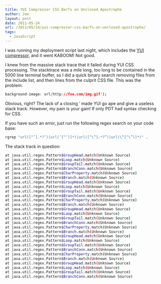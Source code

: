 ```yaml
---
title: YUI Compressor CSS Barfs on Unclosed Apostrophe
author: Joe
layout: post
date: 2011-05-24
url: /2011/05/24/yui-compressor-css-barfs-on-unclosed-apostrophe/
tags:
  - JavaScript
---
```

I was running my deployment script last night, which includes the [YUI compressor][1], and it went KABOOM! Not good.

I knew from the massive stack trace that it failed during YUI CSS processing. The stacktrace was a mile long, too long to be contained in the 5000 line terminal buffer, so I did a quick binary search removing files from the include list, and then lines from the culprit CSS file. This was the problem:

```css
background-image: url(http://foo.com/img.gif');
```

Obvious, right? The lack of a closing &#8216; made YUI go ape and give a useless stack track. However, my pain is your gain! If only PDT had syntax checking for CSS.

If you have such an error, just run the following regex search on your code base:

```bash
rgrep "url([^’].*?’)|url(‘[^’)]*)|url([^\”].*?”)|url(\“[^\”)]*)" .
```

The stack track in question:

```bash
at java.util.regex.Pattern$GroupHead.match(Unknown Source)
at java.util.regex.Pattern$Loop.match(Unknown Source)
at java.util.regex.Pattern$GroupTail.match(Unknown Source)
at java.util.regex.Pattern$BranchConn.match(Unknown Source)
at java.util.regex.Pattern$CharProperty.match(Unknown Source)
at java.util.regex.Pattern$Branch.match(Unknown Source)
at java.util.regex.Pattern$GroupHead.match(Unknown Source)
at java.util.regex.Pattern$Loop.match(Unknown Source)
at java.util.regex.Pattern$GroupTail.match(Unknown Source)
at java.util.regex.Pattern$BranchConn.match(Unknown Source)
at java.util.regex.Pattern$CharProperty.match(Unknown Source)
at java.util.regex.Pattern$Branch.match(Unknown Source)
at java.util.regex.Pattern$GroupHead.match(Unknown Source)
at java.util.regex.Pattern$Loop.match(Unknown Source)
at java.util.regex.Pattern$GroupTail.match(Unknown Source)
at java.util.regex.Pattern$BranchConn.match(Unknown Source)
at java.util.regex.Pattern$CharProperty.match(Unknown Source)
at java.util.regex.Pattern$Branch.match(Unknown Source)
at java.util.regex.Pattern$GroupHead.match(Unknown Source)
at java.util.regex.Pattern$Loop.match(Unknown Source)
at java.util.regex.Pattern$GroupTail.match(Unknown Source)
at java.util.regex.Pattern$BranchConn.match(Unknown Source)
at java.util.regex.Pattern$CharProperty.match(Unknown Source)
at java.util.regex.Pattern$Branch.match(Unknown Source)
at java.util.regex.Pattern$GroupHead.match(Unknown Source)
at java.util.regex.Pattern$Loop.match(Unknown Source)
at java.util.regex.Pattern$GroupTail.match(Unknown Source)
at java.util.regex.Pattern$BranchConn.match(Unknown Source)
```

 [1]: https://yui.github.io/yuicompressor
